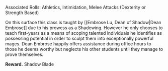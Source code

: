 Associated Rolls: Athletics, Intimidation, Melee Attacks (Dexterity or Strength Based)

On this surface this class is taught by [[Embrose Lu, Dean of Shadow|Dean Embrose]] due to his prowess as a Shadewing. However he only chooses to teach first-years as a means of scoping talented individuals he identifies as possessing potential in order to sculpt them into exceptionally powerful mages. Dean Embrose happily offers assistance during office hours to those he deems worthy but neglects his other students until they manage to prove themselves.

**Reward.** Shadow Blade